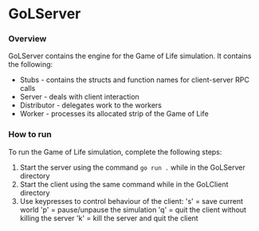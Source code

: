 # GoLServer

### Overview

GoLServer contains the engine for the Game of Life simulation. It contains the following:
* Stubs - contains the structs and function names for client-server RPC calls
* Server - deals with client interaction
* Distributor - delegates work to the workers
* Worker - processes its allocated strip of the Game of Life

### How to run

To run the Game of Life simulation, complete the following steps:

1. Start the server using the command `go run .` while in the GoLServer directory
1. Start the client using the same command while in the GoLClient directory
1. Use keypresses to control behaviour of the client:
's' = save current world
'p' = pause/unpause the simulation
'q' = quit the client without killing the server
'k' = kill the server and quit the client
